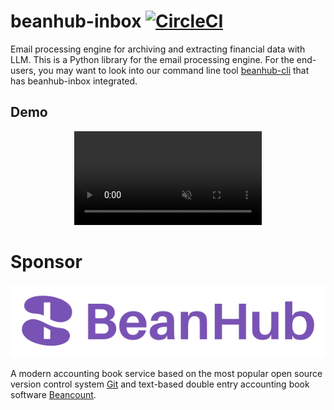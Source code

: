 # beanhub-inbox [![CircleCI](https://dl.circleci.com/status-badge/img/gh/LaunchPlatform/beanhub-inbox/tree/master.svg?style=svg)](https://dl.circleci.com/status-badge/redirect/gh/LaunchPlatform/beanhub-inbox/tree/master)

Email processing engine for archiving and extracting financial data with LLM.
This is a Python library for the email processing engine.
For the end-users, you may want to look into our command line tool [beanhub-cli](https://beanhub-cli-docs.beanhub.io/) that has beanhub-inbox integrated.

## Demo

<p align="center">
  <video src="https://github.com/user-attachments/assets/eb496dab-cd95-4aca-8a29-89ff9d52570d" autoplay muted>
</p>

# Sponsor

<p align="center">
  <a href="https://beanhub.io"><img src="https://github.com/LaunchPlatform/beanhub-cli/raw/master/assets/beanhub.svg?raw=true" alt="BeanHub logo" /></a>
</p>

A modern accounting book service based on the most popular open source version control system [Git](https://git-scm.com/) and text-based double entry accounting book software [Beancount](https://beancount.github.io/docs/index.html).
